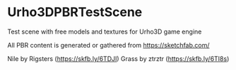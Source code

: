 # Urho3DPBRTestScene
Test scene with free models and textures for Urho3D game engine

All PBR content is generated or gathered from https://sketchfab.com/

Nile by Rigsters (https://skfb.ly/6TDJI)
Grass by ztrztr (https://skfb.ly/6TI8s)
